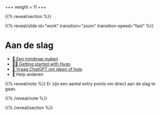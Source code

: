 +++
weight = 11
+++


{{% reveal/section %}}

{{% reveal/slide id="work" transition="zoom" transition-speed="fast" %}}

# Aan de slag

- [📒 Een mindmap maken](#mindmap)
- [👨‍💻 Getting started with Hugo](https://gohugo.io/)
- [🤖 Vraag ChatGPT om ideen of hulp](#prompts)
- 💙 Help anderen


{{% reveal/note %}}
Er zijn een aantal entry points om direct aan de slag te gaan.

{{% /reveal/note %}}

{{% /reveal/section %}}
